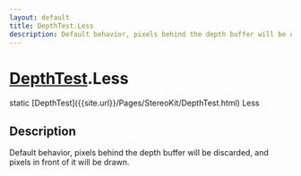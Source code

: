 ```yaml
---
layout: default
title: DepthTest.Less
description: Default behavior, pixels behind the depth buffer will be discarded, and pixels in front of it will be drawn.
---
```

# [DepthTest]({{site.url}}/Pages/StereoKit/DepthTest.html).Less

<div class='signature' markdown='1'>
static [DepthTest]({{site.url}}/Pages/StereoKit/DepthTest.html) Less
</div>

## Description
Default behavior, pixels behind the depth buffer will be
discarded, and pixels in front of it will be drawn.

